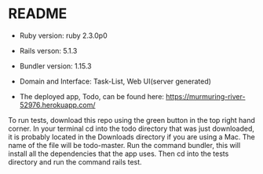 # README



* Ruby version: ruby 2.3.0p0 

* Rails verson: 5.1.3

* Bundler version: 1.15.3

* Domain and Interface:  Task-List, Web UI(server generated)

* The deployed app, Todo, can be found here: https://murmuring-river-52976.herokuapp.com/

To run tests, download this repo using the green button in the top right hand corner. In your terminal cd into the todo directory that was just downloaded, it is probably located in the Downloads directory if you are using a Mac. The name of the file will be todo-master. Run the command bundler, this will install all the dependencies that the app uses.  Then cd into the tests directory and run the command rails test.






